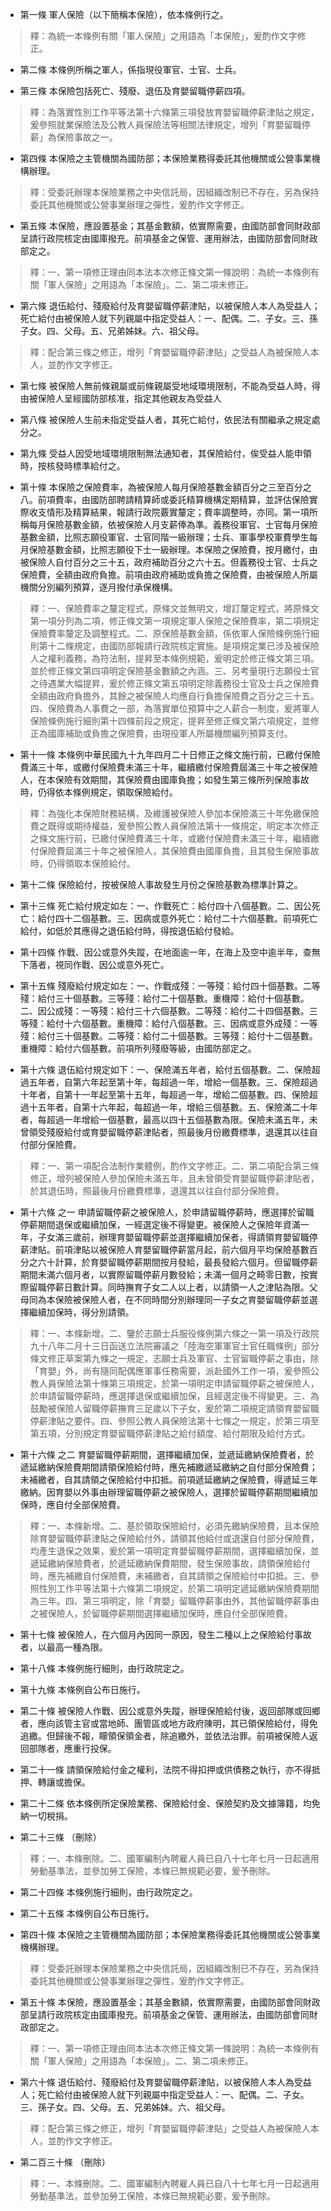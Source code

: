 * 第一條 軍人保險（以下簡稱本保險），依本條例行之。

> 釋：為統一本條例有關「軍人保險」之用語為「本保險」，爰酌作文字修正。

* 第二條 本條例所稱之軍人，係指現役軍官、士官、士兵。

* 第三條 本保險包括死亡、殘廢、退伍及育嬰留職停薪四項。

> 釋：為落實性別工作平等法第十六條第三項發放育嬰留職停薪津貼之規定，爰參照就業保險法及公教人員保險法等相關法律規定，增列「育嬰留職停薪」為保險事故之一。

* 第四條 本保險之主管機關為國防部；本保險業務得委託其他機關或公營事業機構辦理。

> 釋：受委託辦理本保險業務之中央信託局，因組織改制已不存在，另為保持委託其他機關或公營事業辦理之彈性，爰酌作文字修正。

* 第五條 本保險，應設置基金；其基金數額，依實際需要，由國防部會同財政部呈請行政院核定由國庫撥充。前項基金之保管、運用辦法，由國防部會同財政部定之。

> 釋：一、第一項修正理由同本法本次修正條文第一條說明：為統一本條例有關「軍人保險」之用語為「本保險」。二、第二項未修正。

* 第六條 退伍給付、殘廢給付及育嬰留職停薪津貼，以被保險人本人為受益人；死亡給付由被保險人就下列親屬中指定受益人：一、配偶。二、子女。三、孫子女。四、父母。五、兄弟姊妹。六、祖父母。

> 釋：配合第三條之修正，增列「育嬰留職停薪津貼」之受益人為被保險人本人，並酌作文字修正。

* 第七條 被保險人無前條親屬或前條親屬受地域環境限制，不能為受益人時，得由被保險人呈經國防部核准，指定其他親友為受益人

* 第八條 被保險人生前未指定受益人者，其死亡給付，依民法有關繼承之規定處分之。

* 第九條 受益人因受地域環境限制無法通知者，其保險給付，俟受益人能申領時，按核發時標準給付之。

* 第十條 本保險之保險費率，為被保險人每月保險基數金額百分之三至百分之八。前項費率，由國防部聘請精算師或委託精算機構定期精算，並評估保險實際收支情形及精算結果，報請行政院覈實釐定；費率調整時，亦同。第一項所稱每月保險基數金額，依被保險人月支薪俸為準。義務役軍官、士官每月保險基數金額，比照志願役軍官、士官同階一級辦理；士兵、軍事學校軍費學生每月保險基數金額，比照志願役下士一級辦理。本保險之保險費，按月繳付，由被保險人自付百分之三十五，政府補助百分之六十五。但義務役士官、士兵之保險費，全額由政府負擔。前項由政府補助或負擔之保險費，由被保險人所屬機關分別編列預算，逐月撥付承保機構。

> 釋：一、保險費率之釐定程式，原條文並無明文，增訂釐定程式，將原條文第一項分列為二項，修正條文第一項規定軍人保險之保險費率，第二項規定保險費率釐定及調整程式。二、原保險基數金額，係依軍人保險條例施行細則第十二條規定，由國防部報請行政院核定實施。是項規定業已涉及被保險人之權利義務，為符法制，提昇至本條例規範，爰明定於修正條文第三項。並於修正條文第四項明定保險基金數額之內涵。三、另考量現行志願役士官之待遇業大幅提昇，爰於修正條文第五項明定除義務役士官及士兵之保險費全額由政府負擔外，其餘之被保險人均應自行負擔保險費之百分之三十五。四、保險費為人事費之一部，為落實單位預算中之人薪合一制度，爰將軍人保險條例施行細則第十四條前段之規定，提昇至修正條文第六項規定，並修正為國庫補助或負擔之保險費，由現役軍人所屬機關編列預算支付。

* 第十一條 本條例中華民國九十九年四月二十日修正之條文施行前，已繳付保險費滿三十年，或繳付保險費未滿三十年，繼續繳付保險費屆滿三十年之被保險人，在本保險有效期間，其保險費由國庫負擔；如發生第三條所列保險事故時，仍得依本條例規定，領取保險給付。

> 釋：為強化本保險財務結構，及維護被保險人參加本保險滿三十年免繳保險費之既得或期待權益，爰參照公教人員保險法第十一條規定，明定本次修正之條文施行前，已繳付保險費滿三十年，或繳付保險費未滿三十年，繼續繳付保險費屆滿三十年之被保險人，其保險費由國庫負擔，且其發生保險事故時，仍得領取本保險給付。

* 第十二條 保險給付，按被保險人事故發生月份之保險基數為標準計算之。

* 第十三條 死亡給付規定如左：一、作戰死亡：給付四十八個基數。二、因公死亡：給付四十二個基數。三、因病或意外死亡：給付二十六個基數。前項死亡給付，如低於其應得之退伍給付時，得按退伍給付發給。

* 第十四條 作戰、因公或意外失蹤，在地面逾一年，在海上及空中逾半年，查無下落者，視同作戰、因公或意外死亡。

* 第十五條 殘廢給付規定如左：一、作戰成殘：一等殘：給付四十個基數。二等殘：給付三十個基數。三等殘：給付二十個基數。重機障：給付十個基數。二、因公成殘：一等殘：給付三十六個基數。二等殘：給付二十四個基數。三等殘：給付十六個基數。重機障：給付八個基數。三、因病或意外成殘：一等殘：給付三十個基數。二等殘：給付二十個基數。三等殘：給付十二個基數。重機障：給付六個基數。前項所列殘廢等級，由國防部定之。

* 第十六條 退伍給付規定如下：一、保險滿五年者，給付五個基數。二、保險超過五年者，自第六年起至第十年，每超過一年，增給一個基數。三、保險超過十年者，自第十一年起至第十五年，每超過一年，增給二個基數。四、保險超過十五年者，自第十六年起，每超過一年，增給三個基數。五、保險滿二十年者，每超過一年增給一個基數，最高以四十五個基數為限。保險未滿五年，未曾領受殘廢給付或育嬰留職停薪津貼者，照最後月份繳費標準，退還其以往自付部分保險費。

> 釋：一、第一項配合法制作業體例，酌作文字修正。二、第二項配合第三條修正，增列被保險人參加保險未滿五年，且未曾領受育嬰留職停薪津貼者，於其退伍時，照最後月份繳費標準，退還其以往自付部分保險費。

* 第十六條 之一 申請留職停薪之被保險人，於申請留職停薪時，應選擇於留職停薪期間退保或繼續加保，一經選定後不得變更。被保險人之保險年資滿一年，子女滿三歲前，辦理育嬰留職停薪並選擇繼續加保者，得請領育嬰留職停薪津貼。前項津貼以被保險人育嬰留職停薪當月起，前六個月平均保險基數百分之六十計算，於育嬰留職停薪期間按月發給，最長發給六個月。但留職停薪期間未滿六個月者，以實際留職停薪月數發給；未滿一個月之畸零日數，按實際留職停薪日數計算。同時撫育子女二人以上者，以請領一人之津貼為限。父母同為本保險被保險人者，在不同時間分別辦理同一子女之育嬰留職停薪並選擇繼續加保時，得分別請領。

> 釋：一、本條新增。二、鑒於志願士兵服役條例第六條之一第一項及行政院九十八年二月十三日函送立法院審議之「陸海空軍軍官士官任職條例」部分條文修正草案第九條之一規定，志願士兵及軍官、士官留職停薪之事由，除「育嬰」外，尚有隨同配偶應軍事任務需要，派赴國外工作一項，爰參照公教人員保險法第十條第三項規定，於第一項明定申請留職停薪之被保險人，於申請留職停薪時，應選擇退保或繼續加保，且經選定後不得變更。三、為鼓勵被保險人留職停薪撫育三足歲以下子女，爰於第二項規定請領育嬰留職停薪津貼之要件。四、參照公教人員保險法第十七條之一規定，於第三項至第五項，分別規定育嬰留職停薪津貼之給付額度、給付期限及給付方式。

* 第十六條 之二 育嬰留職停薪期間，選擇繼續加保，並遞延繳納保險費者，於遞延繳納保險費期間請領保險給付時，應先補繳遞延繳納之自付部分保險費；未補繳者，自其請領之保險給付中扣抵。前項遞延繳納之保險費，得遞延三年繳納。因育嬰以外事由辦理留職停薪之被保險人，選擇於留職停薪期間繼續加保時，應自付全部保險費。

> 釋：一、本條新增。二、基於領取保險給付，必須先繳納保險費，且本保險除育嬰留職停薪津貼之保險給付外，請領其他給付或退還自付部分保險費，均產生退保之效果，爰於第一項明定育嬰留職停薪期間，選擇繼續加保，並遞延繳納保險費者，於遞延繳納保費期間，發生保險事故，請領保險給付時，應先補繳自付保險費，未補繳者，自其請領之保險給付中扣抵。三、參照性別工作平等法第十六條第二項規定，於第二項明定遞延繳納保險費期間為三年。四、第三項明定，除「育嬰」留職停薪事由外，其他留職停薪事由之被保險人，於留職停薪期間選擇繼續加保時，應自付全部保險費。

* 第十七條 被保險人，在六個月內因同一原因，發生二種以上之保險給付事故者，以最高一種為限。

* 第十八條 本條例施行細則，由行政院定之。

* 第十九條 本條例自公布日施行。

* 第二十條 被保險人作戰、因公或意外失蹤，辦理保險給付後，返回部隊或回鄉者，應向該管主官或當地師、團管區或地方政府陳明，其已領保險給付，得免追繳。但歸後不報，矇領保領金者，除追繳外，並依法治罪。前項被保險人返回部隊者，應重行投保。

* 第二十一條 請領保險給付金之權利，法院不得扣押或供債務之執行，亦不得抵押、轉讓或擔保。

* 第二十二條 依本條例所定保險業務、保險給付金、保險契約及文據簿籍，均免納一切稅捐。

* 第二十三條 （刪除）

> 釋：一、本條刪除。二、國軍編制內聘雇人員已自八十七年七月一日起適用勞動基準法，並參加勞工保險，本條已無規範必要，爰予刪除。

* 第二十四條 本條例施行細則，由行政院定之。

* 第二十五條 本條例自公布日施行。

* 第四十條 本保險之主管機關為國防部；本保險業務得委託其他機關或公營事業機構辦理。

> 釋：受委託辦理本保險業務之中央信託局，因組織改制已不存在，另為保持委託其他機關或公營事業辦理之彈性，爰酌作文字修正。

* 第五十條 本保險，應設置基金；其基金數額，依實際需要，由國防部會同財政部呈請行政院核定由國庫撥充。前項基金之保管、運用辦法，由國防部會同財政部定之。

> 釋：一、第一項修正理由同本法本次修正條文第一條說明：為統一本條例有關「軍人保險」之用語為「本保險」。二、第二項未修正。

* 第六十條 退伍給付、殘廢給付及育嬰留職停薪津貼，以被保險人本人為受益人；死亡給付由被保險人就下列親屬中指定受益人：一、配偶。二、子女。三、孫子女。四、父母。五、兄弟姊妹。六、祖父母。

> 釋：配合第三條之修正，增列「育嬰留職停薪津貼」之受益人為被保險人本人，並酌作文字修正。

* 第二百三十條 （刪除）

> 釋：一、本條刪除。二、國軍編制內聘雇人員已自八十七年七月一日起適用勞動基準法，並參加勞工保險，本條已無規範必要，爰予刪除。

